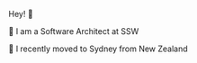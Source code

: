 Hey! :wave:

:hammer: I am a Software Architect at SSW

:round_pushpin: I recently moved to Sydney from New Zealand
